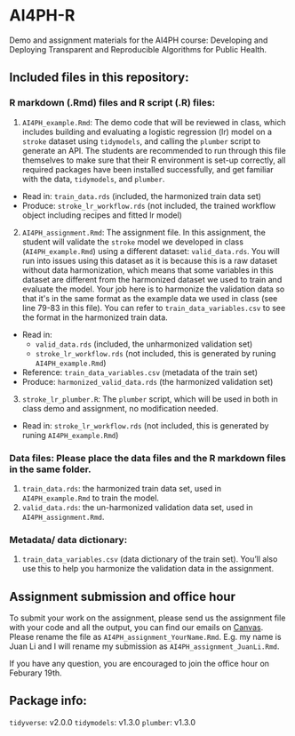 # AI4PH-R
Demo and assignment materials for the AI4PH course: Developing and Deploying Transparent and Reproducible Algorithms for Public Health.

## Included files in this repository:

### R markdown (.Rmd) files and R script (.R) files:

1.	`AI4PH_example.Rmd`: The demo code that will be reviewed in class, which includes building and evaluating a logistic regression (lr) model on a `stroke` dataset using `tidymodels`, and calling the `plumber` script to generate an API. The students are recommended to run through this file themselves to make sure that their R environment is set-up correctly, all required packages have been installed successfully, and get familiar with the data, `tidymodels`, and `plumber`.
  - Read in: `train_data.rds` (included, the harmonized train data set)
  - Produce: `stroke_lr_workflow.rds` (not included, the trained workflow object including recipes and fitted lr model)

2.	`AI4PH_assignment.Rmd`: The assignment file. In this assignment, the student will validate the `stroke` model we developed in class (`AI4PH_example.Rmd`) using a different dataset: `valid_data.rds`. You will run into issues using this dataset as it is because this is a raw dataset without data harmonization, which means that some variables in this dataset are different from the harmonized dataset we used to train and evaluate the model. Your job here is to harmonize the validation data so that it's in the same format as the example data we used in class (see line 79-83 in this file). You can refer to `train_data_variables.csv` to see the format in the harmonized train data.
  - Read in:
    - `valid_data.rds` (included, the unharmonized validation set)
    - `stroke_lr_workflow.rds` (not included, this is generated by runing `AI4PH_example.Rmd`)
  - Reference: `train_data_variables.csv` (metadata of the train set)
  - Produce: `harmonized_valid_data.rds` (the harmonized validation set)
  
3.	`stroke_lr_plumber.R`: The `plumber` script, which will be used in both in class demo and assignment, no modification needed.
  - Read in: `stroke_lr_workflow.rds` (not included, this is generated by runing `AI4PH_example.Rmd`)

### Data files: Please place the data files and the R markdown files in the same folder.
1.	`train_data.rds`: the harmonized train data set, used in `AI4PH_example.Rmd` to train the model.
2.	`valid_data.rds`: the un-harmonized validation data set, used in `AI4PH_assignment.Rmd`.

### Metadata/ data dictionary:
1.	`train_data_variables.csv` (data dictionary of the train set). You’ll also use this to help you harmonize the validation data in the assignment.

## Assignment submission and office hour
To submit your work on the assignment, please send us the assignment file with your code and all the output, you can find our emails on [Canvas](https://phesc.instructure.com/courses/398). Please rename the file as `AI4PH_assignment_YourName.Rmd`. E.g. my name is Juan Li and I will rename my submission as `AI4PH_assignment_JuanLi.Rmd`.

If you have any question, you are encouraged to join the office hour on Feburary 19th.

## Package info:
`tidyverse`: v2.0.0
`tidymodels`: v1.3.0
`plumber`: v1.3.0

